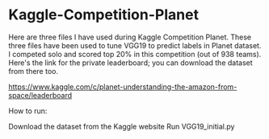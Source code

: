 # Kaggle-Competition-Planet
Here are three files I have used during Kaggle Competition Planet. These three files have been used to tune VGG19  to predict labels in Planet dataset. I competed solo and scored top 20% in this competition (out of 938 teams). Here's the link for the private leaderboard; you can download the dataset from there too.

https://www.kaggle.com/c/planet-understanding-the-amazon-from-space/leaderboard


How to run:

Download the dataset from the Kaggle website
Run VGG19_initial.py

